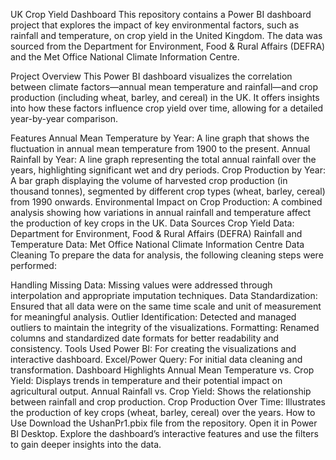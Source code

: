 UK Crop Yield Dashboard
This repository contains a Power BI dashboard project that explores the impact of key environmental factors, such as rainfall and temperature, on crop yield in the United Kingdom. The data was sourced from the Department for Environment, Food & Rural Affairs (DEFRA) and the Met Office National Climate Information Centre.

Project Overview
This Power BI dashboard visualizes the correlation between climate factors—annual mean temperature and rainfall—and crop production (including wheat, barley, and cereal) in the UK. It offers insights into how these factors influence crop yield over time, allowing for a detailed year-by-year comparison.

Features
Annual Mean Temperature by Year: A line graph that shows the fluctuation in annual mean temperature from 1900 to the present.
Annual Rainfall by Year: A line graph representing the total annual rainfall over the years, highlighting significant wet and dry periods.
Crop Production by Year: A bar graph displaying the volume of harvested crop production (in thousand tonnes), segmented by different crop types (wheat, barley, cereal) from 1990 onwards.
Environmental Impact on Crop Production: A combined analysis showing how variations in annual rainfall and temperature affect the production of key crops in the UK.
Data Sources
Crop Yield Data: Department for Environment, Food & Rural Affairs (DEFRA)
Rainfall and Temperature Data: Met Office National Climate Information Centre
Data Cleaning
To prepare the data for analysis, the following cleaning steps were performed:

Handling Missing Data: Missing values were addressed through interpolation and appropriate imputation techniques.
Data Standardization: Ensured that all data were on the same time scale and unit of measurement for meaningful analysis.
Outlier Identification: Detected and managed outliers to maintain the integrity of the visualizations.
Formatting: Renamed columns and standardized date formats for better readability and consistency.
Tools Used
Power BI: For creating the visualizations and interactive dashboard.
Excel/Power Query: For initial data cleaning and transformation.
Dashboard Highlights
Annual Mean Temperature vs. Crop Yield: Displays trends in temperature and their potential impact on agricultural output.
Annual Rainfall vs. Crop Yield: Shows the relationship between rainfall and crop production.
Crop Production Over Time: Illustrates the production of key crops (wheat, barley, cereal) over the years.
How to Use
Download the UshanPr1.pbix file from the repository.
Open it in Power BI Desktop.
Explore the dashboard’s interactive features and use the filters to gain deeper insights into the data.
